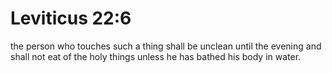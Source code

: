 # Leviticus 22:6

the person who touches such a thing shall be unclean until the evening and shall not eat of the holy things unless he has bathed his body in water.
